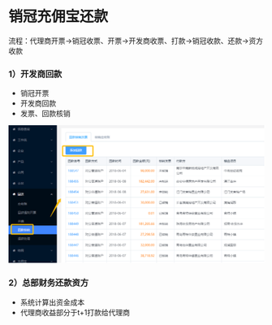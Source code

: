 # 销冠充佣宝还款

流程：代理商开票→销冠收票、开票→开发商收票、打款→销冠收款、还款→资方收款

### 1）开发商回款

* 销冠开票
* 开发商回款
* 发票、回款核销

![](/assets/import.png回款核销)



### 2）总部财务还款资方

* 系统计算出资金成本
* 代理商收益部分于t+1打款给代理商





